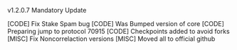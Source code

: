 v1.2.0.7 Mandatory Update

[CODE] Fix Stake Spam bug
[CODE] Was Bumped version of core
[CODE] Preparing jump to protocol 70915
[CODE] Checkpoints added to avoid forks
[MISC]  Fix Noncorrelaction versions
[MISC]  Moved all to official github

